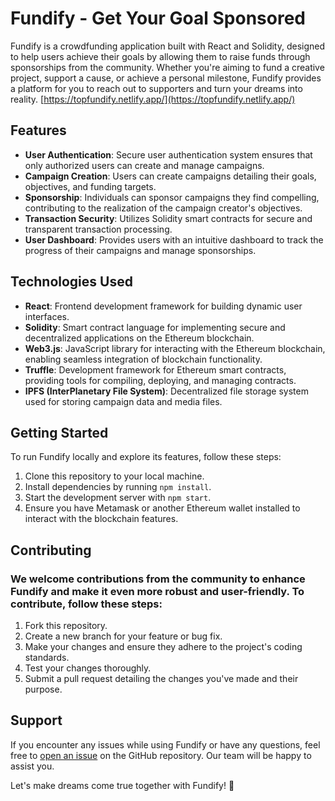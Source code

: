 # Fundify - Get Your Goal Sponsored

Fundify is a crowdfunding application built with React and Solidity, designed to help users achieve their goals by allowing them to raise funds through sponsorships from the community. Whether you're aiming to fund a creative project, support a cause, or achieve a personal milestone, Fundify provides a platform for you to reach out to supporters and turn your dreams into reality. [https://topfundify.netlify.app/](https://topfundify.netlify.app/)


## Features

- **User Authentication**: Secure user authentication system ensures that only authorized users can create and manage campaigns.
- **Campaign Creation**: Users can create campaigns detailing their goals, objectives, and funding targets.
- **Sponsorship**: Individuals can sponsor campaigns they find compelling, contributing to the realization of the campaign creator's objectives.
- **Transaction Security**: Utilizes Solidity smart contracts for secure and transparent transaction processing.
- **User Dashboard**: Provides users with an intuitive dashboard to track the progress of their campaigns and manage sponsorships.

## Technologies Used

- **React**: Frontend development framework for building dynamic user interfaces.
- **Solidity**: Smart contract language for implementing secure and decentralized applications on the Ethereum blockchain.
- **Web3.js**: JavaScript library for interacting with the Ethereum blockchain, enabling seamless integration of blockchain functionality.
- **Truffle**: Development framework for Ethereum smart contracts, providing tools for compiling, deploying, and managing contracts.
- **IPFS (InterPlanetary File System)**: Decentralized file storage system used for storing campaign data and media files.

## Getting Started

To run Fundify locally and explore its features, follow these steps:

1. Clone this repository to your local machine.
2. Install dependencies by running `npm install`.
3. Start the development server with `npm start`.
4. Ensure you have Metamask or another Ethereum wallet installed to interact with the blockchain features.

## Contributing

### We welcome contributions from the community to enhance Fundify and make it even more robust and user-friendly. To contribute, follow these steps:

1. Fork this repository.
2. Create a new branch for your feature or bug fix.
3. Make your changes and ensure they adhere to the project's coding standards.
4. Test your changes thoroughly.
5. Submit a pull request detailing the changes you've made and their purpose.

## Support

If you encounter any issues while using Fundify or have any questions, feel free to [open an issue](https://github.com/yourusername/fundify/issues) on the GitHub repository. Our team will be happy to assist you.

Let's make dreams come true together with Fundify! 🚀
